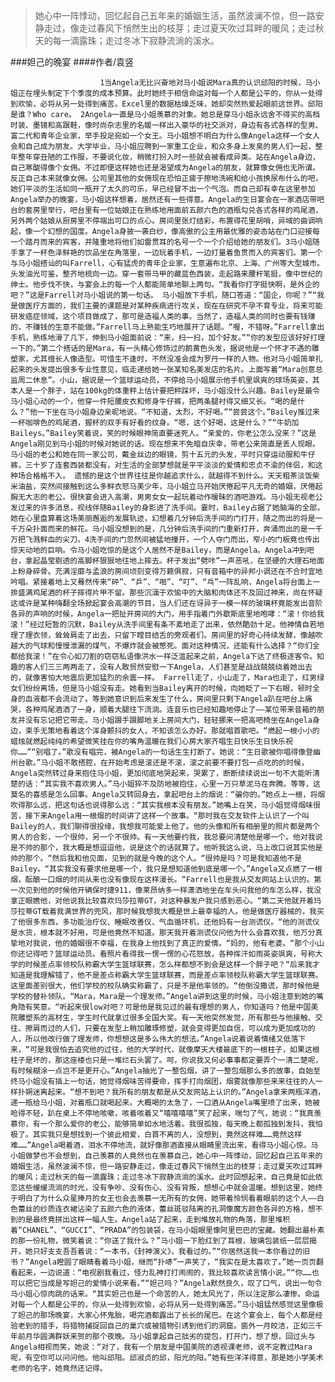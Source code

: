 > 她心中一阵悸动，回忆起自己五年来的婚姻生活，虽然波澜不惊，但一路安静走过，像走过春风下悄然生出的枝芽；走过夏天吹过耳畔的暖风；走过秋天的每一滴露珠；走过冬冰下寂静流淌的溪水。

###妲己的晚宴
####作者/袁竖

						1当Angela无比兴奋地对马小姐说Mara真的认识邱阳的时候，马小姐正在埋头制定下个季度的成本预算。此时她终于相信命运对每一个人都是公平的，你从一处得到欢愉，必将从另一处得到痛苦。Excel里的数据枯燥乏味，她却突然热爱起眼前这世界。邱阳是谁？Who care。 2Angela一直是马小姐羡慕的对象。她总是穿马小姐永远舍不得买的高档时装、墨镜和高跟鞋，像时尚杂志里的名媛一样出入豪华的社交派对，身边有各式各样的型男、富二代和青年企业家，举手投足宛如一个女王。马小姐想不明白为什么像Angela这样一个女人会和自己成为朋友。大学毕业，马小姐应聘到一家重工企业，和众多身上发臭的男人们一起，整年整年穿丑陋的工作服，不要说化妆，稍微打扮入时一些就会被看成异类。站在Angela身边，自己寒酸得像个女佣。不过即便这样她也还是渴望成为Angela的朋友，就算像女佣也无所谓。反正自己本来就像女佣。公司里其他的女佣现在恐怕正疲于擦地洗碗和给小孩换尿布什么的吧，她们平淡的生活如同一瓶开了太久的可乐，早已经冒不出一个气泡。而自己却有幸在这里参加Angela举办的晚宴，马小姐这样想着，居然还有一些得意。Angela的生日宴会在一家酒店带吧台的套房里举行，吧台里有一位姑娘正在熟练地用面前五颜六色的酒瓶勾兑各式各样的鸡尾酒，另外两个姑娘从厨房里不停端出可口的点心。房间里张灯结彩，布置得花里胡哨，异域的曲调响起，像一个幻想的国度。Angela身披一袭白纱，像高傲的公主用最优雅的姿态站在门口迎接每一个踏月而来的宾客，并隆重地将他们如雷贯耳的名号一个一个介绍给她的朋友们。3马小姐随手拿了一杯色泽鲜艳的饮品坐在角落里，一边玩着手机，一边打量着鱼贯而入的宾客们。第一个与马小姐搭讪的叫Farrell，心有猛虎的青年企业家，生意遍布北京、上海、广州等大型城市。头发油光可鉴，整齐地梳向一边。穿一套带马甲的藏蓝色西装，走起路来腰杆笔挺，像中世纪的绅士。他步伐不快，与宴会上的每一个人都能简单地聊上两句。“我看你打字挺快啊，是外企的吧？”这是Farrell对马小姐说的第一句话。 马小姐放下手机，随口答道：“国企，你呢？”“我是做医疗方面的，我们主要的课题是对某种疾病进行攻关，现在在研究不孕不育专业，将来可能研发癌症领域，这个项目做成了，那可是造福人类的事。当然了，造福人类的同时也要有钱赚的，不赚钱的生意不能做。”Farrell马上熟能生巧地展开了话题。“喔，不错呀。”Farrell拿出手机，熟练地滑了几下，伸到马小姐面前说：“来，扫一扫，加个好友。”“你的发型应该好好打理一下的。”第二个搭话的是Mara，有一头精心修饰过的鹅黄色头发，据说他是一个怀才不遇的雕塑家，尤其擅长人像造型。可惜生不逢时，不然没准会成为罗丹一样的人物。他对马小姐简单扎起来的头发提出很多专业性意见，临走递给她一张某知名美发店的名片。上面写着“Mara创意总监周二休息”。小山，据说是一个篮球运动员，不停给马小姐展示他手机里飒爽的球场英姿，其本人是一个胖子，站在100kg的体重秤上估计要把秤踩坏，马小姐没什么兴趣。Bailey是最令马小姐心动的一个，他穿一件短腰皮衣和修身牛仔裤，把两条腿衬得又细又长。“喝的是什么？”他一下坐在马小姐身边亲昵地说。“不知道，太烈，不好喝。”“尝尝这个。”Bailey推过来一杯咖啡色的鸡尾酒，握杯的双手有好看的纹身。“嗯，这个好喝，这是什么？”“牛奶加Baileys。”Bailey笑着说，笑的时候眼神简直要迷死人。“亲爱的，你老公怎么没来？”这是Angela刚见到马小姐的时候对她说的话。现在想来不免暗自庆幸，带老公来简直是丢人现眼。马小姐的老公和她在同一家公司，戴金丝边的眼镜，剪十五元的头发，平时只穿运动服和牛仔裤，三十岁了连套西装都没有，对生活的全部梦想就是平平淡淡的爱情和忠贞不渝的伴侣，和这种场合格格不入。 遗憾的是这个世界往往是你越追求什么，就越得不到什么。天天粗茶淡饭柴米油盐，突然间接触到这么多鲜衣怒马美少年，马小姐立马开始厌倦起平凡无奇的婚姻，厌倦起胸无大志的老公。很快宴会进入高潮，男男女女一起玩着动作暧昧的酒吧游戏。马小姐无视老公发过来的许多消息，视线伴随Bailey的身影进了洗手间。霎时，Bailey占据了她脑海的全部，她在心里盘算着这场美丽邂逅的发展轨迹，幻想着几分钟后洗手间的门打开，随之而出的将是一千万朵扑面而来的鲜花。马小姐没想到的是，几分钟后洗手间的门重新打开，奔涌而出的是一千万把飞溅鲜血的尖刀。4洗手间的门忽然间被猛地撞开，一个人夺门而出，窄小的门板竟也传出惊天动地的巨响。令马小姐吃惊的是这个人居然不是Bailey，而是Angela。Angela冲到吧台，拿起晶莹剔透的高脚杯狠狠地往地上摔去。杯子发出“劈咔”一声恶吼，在坚硬的大理石地面上粉身碎骨。充满淫靡与孟浪的房间顷刻变得万籁俱寂，只有音箱中的异邦小调还在不合时宜地吟唱。紧接着地上又蓦然传来“砰”、“乒”、“啪”、“叮”、“乓”一阵乱响，Angela将台面上一排盛满鸡尾酒的杯子摔得片甲不留。那些沉湎于欢愉中的大脑和肉体还不及回过神来，尚在怀疑这或许是某种嗨翻全场掀起宴会高潮的节目，当人们还在讶异于一模一样的玻璃杯竟能发出音阶各异的声响的时候，Angela一把扯开房间的大门，用手指着门外歇斯底里地咆哮：“滚！你给我滚！”经过短暂的沉默，Bailey从洗手间里有条不紊地走了出来，依然酷劲十足。他神情自若地理了理衣领，耸耸肩走了出去，只留下瞠目结舌的旁观者们。房间里的好奇心持续发酵，像越吹越大的气球和慢慢泄漏的煤气，不爆炸就会被憋死。面对这种情况，还能有什么选择？“你们全都给我滚！”在令心如刀割的窃窃私语像洪水一样泛滥起来之前，Angela下达了终极逐客令。知趣的客人们三三两两走了，没有人敢贸然安慰一下Angela，人们甚至是战战兢兢绕着她出去的，就像害怕大地震后更加猛烈的余震一样。 Farrell走了，小山走了，Mara也走了，红男绿女们纷纷离场，但是马小姐没有走。她看到当Bailey离开的时候，向她眨了一下右眼，顿时全身的血液都不会流动了。等到她意识到后来发生了什么，房间里只剩下Angela趴在吧台上痛哭，各种鸡尾酒洒了一身，顺着大腿往下流淌。连音乐也已经知趣地停止了——某位带来音箱的朋友并没有忘记把它带走。马小姐蹑手蹑脚地关上房间大门，轻轻挪来一把高吧椅坐在Angela身边，束手无策地看着这个浑身颤抖的女人，不知该怎么办好。那就唱首歌吧。“燃起一根小小的蜡烛就燃起纯纯的希望微笑挂在你的嘴角温暖在我们心房大家齐唱生日快乐生日快乐祝你……”“别唱了。”歌没有唱完，被Angela的一句话生生打断了。她说：“生日歌被你唱得像登幽州台歌。”马小姐不敢搭腔，在开始考虑是滚还是不滚，滚之前要不要打包一点吃的的时候，Angela突然转过身来抱住马小姐，更加彻底地哭起来，哭累了，断断续续说出一句不大能听清楚的话：“其实我不喜欢男人。”马小姐猝不及防地被抱住，心里一万只草泥马在奔腾。等等，这莫名的喜感是怎么回事。Angela又转回身去，拿起吧台上的烟说：“骗你的。”她点上一根，将烟吹得那么远，把这句话也说得那么远：“其实我根本没有朋友。”她嘴上在笑，马小姐觉得烟味很苦，接下来Angela用一根烟的时间讲了这样一个故事。“那时我在交友软件上认识了一个叫Bailey的人，我们聊得很投缘，我想我可能爱上他了。他的头像和所有相册里的照片都是两个男人的合影，一个很帅，另一个不很帅。有一天他要约我，我总要问清楚他是哪一个。他对我说是不帅的那个，我大概是想逗逗他，说是这个的话就算了。他听我这么说，马上改口说其实他是帅的那个。“然后我和他见面，见到的就是今晚的这个人。“很帅是吗？可是我知道他不是Bailey。“其实我没有要求他是哪一个，我只是想知道他到底是哪一个。”Angela又点燃了一根烟，酝酿一口烟的时间从来也没有像现在这样漫长。“Farrell也是我从交友网站上认识的。第一次见到他的时候他开辆保时捷911，像莱昂纳多一样潇洒地坐在车头问我他的车怎么样，我没拿正眼瞧他，对他说我比较喜欢玛莎拉蒂GT，对这种暴发户我只感到恶心。“第二天他就开着玛莎拉蒂GT载着我满世界的兜风，那时候我想我大概是世上最幸福的人。他是做医疗器械的，我买了他很多东西，多功能治疗仪、睡眠改善仪、气血循环机，还他妈有一台测谎仪。“他的测谎仪是水货，根本就不好用，可是他竟然不知道。那天我开着测谎仪问他为什么会喜欢我，他万分真挚地对我说，他的婚姻很不幸福，在我身上他找到了真正的爱情。“妈的，他有老婆。“那个小山你还记得吧？篮球运动员。看照片看得我一愣一愣的心花怒放，各种挥汗如雨英姿飒爽，号称大学的时候差点率领校队称霸大学生篮球联赛，怎么样都想不到会是这样一个胖子吧？“后来我才知道是我理解错了，他不是差点称霸大学生篮球联赛，而是差点率领校队称霸大学生篮球联赛。这里面差别很大，他们学校的校队确实称霸了，只是不是他率领的。“他倒没撒谎，那时候他是学校的替补领队。“Mara，Mara是一个理发师。”Angela讲到这里的时候，马小姐注意到她的嘴角隐有笑意。“听起来很low对吧？可是他是我见过的最有理想的男人，你知道吗？他是中国美院雕塑系的高材生，学生时代就拿过很多全国大奖。有一天他突然发觉，所有那些与他接触、交往、擦肩而过的人们，只要在发型上稍加雕琢修塑，就会变得更加自信，可以成为更加成功的人，所以他改行做了理发师，你想想这是多么伟大的想法。”Angela说着说着情绪又低落下来，“可是我很怕去追究他的过往，他的大学时代，就像摩天大楼最底下的一根柱子，如果这根柱子是坏的，那这座楼也只是一堆烂石头罢了。呵，你说我又何必事事都定要弄个一清二楚呢，有时候糊涂一点岂不是更开心。”Angela抽光了一整包烟，讲了一整包烟那么多的故事，自始至终马小姐没有插上一句话，她觉得烟味苦得要命，挥手打向烟团，烟雾就像那些来来往往的人一样扑朔迷离起来。“想不到吧？我所有的朋友都是从交友网站上认识的。”Angela拿来两瓶洋酒，递一瓶给马小姐，对着瓶口就喝起来。大概喝的太急了，一口酒从Angela嘴里喷了出来，她被呛得不轻，趴在桌上不停地咳嗽，咳着咳着又“嘻嘻嘻嘻”笑了起来，喘匀了气，她说：“我真羡慕你，有一个那么爱你的老公，能够简单如水地活着。我很孤独，每天晚上都孤独到发抖，我怕极了。其实我只是想找到一个彼此相爱，白首不离的人，没想到，竟然这样难……竟然这样难……”Angela喝着酒，泪水不停地流，就好像那酒直接从眼睛里流出来，看得马小姐心惊。马小姐做梦也不会想到，自己羡慕的人竟然也在羡慕自己，她心中一阵悸动，回忆起自己五年来的婚姻生活，虽然波澜不惊，但一路安静走过，像走过春风下悄然生出的枝芽；走过夏天吹过耳畔的暖风；走过秋天的每一滴露珠；走过冬冰下寂静流淌的溪水。此时回想起来，自己竟是如此依恋这些缓缓流淌的时光，没有争吵、没有伤心、没有背叛，想想心中就会温暖。想到这里，她终于明白了为什么众星捧月的女王也会去羡慕一无所有的女佣，她带着怜悯看着眼前的这个人——白色蕾丝的纱质连衣裙沾染了五颜六色的液体，蕾丝斑驳陆离的孔洞像魔方颜色各异的方格，想不到的是最终竟拼出这样一幅人生。Angela站了起来，走到堆放礼物的角落，那里堆积着“CHANEL”、“GUCCI”、“PRADA”的包装袋，在马小姐眼里像阿里巴巴的宝藏。她翻出最朴素的那一份礼物，微笑着说：“你送了我什么？”马小姐一下脸红到了耳根，玻璃包装纸一层层揭开，她只好支支吾吾着说：“一本书，《封神演义》，我看过的。”“你居然送我一本你看过的旧书？”Angela瞪圆了眼睛看着马小姐，继而“扑哧”一声笑了，“我实在是太喜欢了。”她一页页翻看起来，一边说道：“电视剧我看过，怪力乱神打打闹闹的，我比较喜欢读言情小说。”“你……也可以把它当成是写妲己的爱情小说来看。”“妲己吗？”Angela默然良久，叹了口气，说出一句令马小姐心惊肉跳的话来。“其实妲己也是一个命苦的人，她太风光了，所以注定那么凄惨。命运对每一个人都是公平的，你从一处得到欢愉，必将从另一处得到痛苦。”马小姐猛然感觉这里像极了妲己的那场晚宴，大家心怀鬼胎，喝完酒都露出了长长的尾巴。在这个宴会上，每个人都是经验老到的猎手，将猎物捕捉回自己的巢穴或被猎物引诱到他们的洞窟。窗外一月皎洁，正如三千年前月华圆满群妖来贺的那个夜晚。马小姐拿起自己拙劣的提包，打开门，想了想，回过头与Angela相视而笑，她说：“对了，我有一个朋友是中国美院的透视课老师，说不定教过Mara呢，有空你可以问问他。他叫邱阳。邱淑贞的邱，阳光的阳。”她有些洋洋得意，那是她小学美术老师的名字，她竟然还记得。			  		